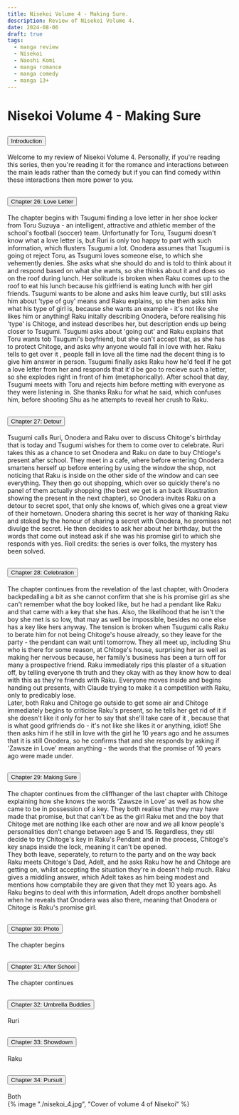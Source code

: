 ```yaml
---
title: Nisekoi Volume 4 - Making Sure.
description: Review of Nisekoi Volume 4.
date: 2024-08-06
draft: true
tags:
  - manga review
  - Nisekoi
  - Naoshi Komi
  - manga romance
  - manga comedy
  - manga 13+
---
```


<div class="container fluid">
  <h1 class="col align-self-center">Nisekoi Volume 4 - Making Sure</h1>
  <div class="row justify-content-center">
    <div class="col-8">  
        <div class="accordion" id="accordionObject">
            <div class="accordion-item">
            <h2 class="accordion-header" id="headingOne">
                <button class="accordion-button" 
                    type="button" 
                    data-bs-toggle="collapse" 
                    data-bs-target="#collapseOne" 
                    aria-expanded="true" 
                    aria-controls="collapseOne">
                    Introduction
                </button>
                </h2>
                <div id="collapseOne" 
                class="accordion-collapse collapse show" 
                aria-labelledby="headingOne"
                data-bs-parent="#accordionObject">
                <div class="accordion-body">
                    Welcome to my review of Nisekoi Volume 4. Personally, if you're reading this series, then you're reading it for the romance and interactions between the main leads rather than the comedy but if you can find comedy within these interactions then more power to you.
                </div>
                </div>
            </div>
            <div class="accordion-item">
            <h2 class="accordion-header" id="headingTwo">
                <button class="accordion-button collapsed" 
                type="button" 
                data-bs-toggle="collapse" 
                data-bs-target="#collapseTwo" 
                aria-expanded="false" 
                aria-controls="collapseTwo">
                Chapter 26: Love Letter
                </button>
                </h2>
                <div id="collapseTwo" 
                    class="accordion-collapse collapse" 
                    aria-labelledby="headingTwo"
                    data-bs-parent="#accordionObject">
                    <div class="accordion-body">
                    The chapter begins with Tsugumi finding a love letter in her shoe locker from Toru Suzuya - an intelligent, attractive and athletic member of the school's football (soccer) team. Unfortunatly for Toru, Tsugumi doesn't know what a love letter is, but Ruri is only too happy to part with such information, which flusters Tsugumi a lot. Onodera assumes that Tsugumi is going ot reject Toru, as Tsugumi loves someone else, to which she vehemently denies. She asks what she should do and is told to think about it and respond based on what she wants, so she thinks about it and does so on the roof during lunch. Her solitude is broken when Raku comes up to the roof to eat his lunch because his girlfriend is eating lunch with her girl friends. Tsugumi wants to be alone and asks him leave curtly, but still asks him about 'type of guy' means and Raku explains, so she then asks him what his type of girl is, because she wants an example - it's not like she likes him or anything! Raku initally describing Onodera, before realising his 'type' is Chitoge, and instead describes her, but description ends up being closer to Tsugumi. Tsugumi asks about 'going out' and Raku explains that Toru wants tob Tsugumi's boyfriend, but she can't accept that, as she has to protect Chitoge, and asks why anyone would fall in love with her. Raku tells to get over it , people fall in love all the time nad the decent thing is to give him answer in person. Tsugumi finally asks Raku how he'd feel if he got a love letter from her and responds that it'd be goo to recieve such a letter, so she explodes right in front of him (metaphorically). After school that day, Tsugumi meets with Toru and rejects him before metting with everyone as they were listening in. She thanks Raku for what he said, which confuses him, before shooting Shu as he attempts to reveal her crush to Raku.
                    </div>
                </div>
            </div>
            <div class="accordion-item">
            <h2 class="accordion-header" id="headingThree">
                <button class="accordion-button collapsed" 
                type="button" 
                data-bs-toggle="collapse" 
                data-bs-target="#collapseThree" 
                aria-expanded="false" 
                aria-controls="collapseThree">
                Chapter 27: Detour
                </button>
                </h2>
                <div id="collapseThree" 
                    class="accordion-collapse collapse" 
                    aria-labelledby="headingThree"
                    data-bs-parent="#accordionObject">
                    <div class="accordion-body">
                    Tsugumi calls Ruri, Onodera and Raku over to discuss Chitoge's birthday that is today and Tsugumi wishes for them to come over to celebrate. Ruri takes this as a chance to set Onodera and Raku on date to buy Chtioge's present after school. They meet in a cafe, where before entering Onodera smartens herself up before entering by using the window the shop, not noticing that Raku is inside on the other side of the window and can see everything. They then go out shopping, which over so quickly there's no panel of them actually shopping (the best we get is an back illsustration showing the present in the next chapter), so Onodera invites Raku on a detour to secret spot, that only she knows of, which gives one a great view of their hometown. Onodera sharing this secret is her way of thanking Raku and stoked by the honour of sharing a secret with Onodera, he promises not divulge the secret. He then decides to ask her about her birthday, but the words that come out instead ask if she was his promise girl to which she responds with yes. Roll credits: the series is over folks, the mystery has been solved.
                    </div>
                </div>
            </div>
            <div class="accordion-item">
            <h2 class="accordion-header" id="headingFour">
                <button class="accordion-button collapsed" 
                type="button" 
                data-bs-toggle="collapse" 
                data-bs-target="#collapseFour" 
                aria-expanded="false" 
                aria-controls="collapseFour">
                Chapter 28: Celebration
                </button>
                </h2>
                <div id="collapseFour" 
                    class="accordion-collapse collapse" 
                    aria-labelledby="headingFour"
                    data-bs-parent="#accordionObject">
                    <div class="accordion-body">
                    The chapter continues from the revelation of the last chapter, with Onodera backpedalling a bit as she cannot confirm that she is his promise girl as she can't remember what the boy looked like, but he had a pendant like Raku and that came with a key that she has. Also, the likelihood that he isn't the boy she met is so low, that may as well be impossible, besides no one else has a key like hers anyway. The tension is broken when Tsugumi calls Raku to berate him for not being Chitoge's house already, so they leave for the party - the pendant can wait until tomorrow. They all meet up, including Shu who is there for some reason, at Chitoge's house, surprising her as well as making her nervous because, her family's business has been a turn off for many a prospective friend. Raku immediately rips this plaster of a situation off, by telling everyone th truth and they okay with as they know how to deal with this as they're friends with Raku. Everyone moves inside and begins handing out presents, with Claude trying to make it a competition with Raku, only to predicably lose.<br /> 
                    Later, both Raku and Chitoge go outside to get some air and Chitoge immediately begins to criticise Raku's present, so he tells her get rid of it if she doesn't like it only for her to say that she'll take care of it , because that is what good grlfriends do - it's not like she likes it or anything, idiot! She then asks him if he still in love with the girl he 10 years ago and he assumes that it is still Onodera, so he confirms that and she responds by asking if 'Zawsze in Love' mean anything - the words that the promise of 10 years ago were made under.
                    </div>
                </div>
            </div>
            <div class="accordion-item">
            <h2 class="accordion-header" id="headingFive">
                <button class="accordion-button collapsed" 
                type="button" 
                data-bs-toggle="collapse" 
                data-bs-target="#collapseFive" 
                aria-expanded="false" 
                aria-controls="collapseFive">
                Chapter 29: Making Sure
                </button>
                </h2>
                <div id="collapseFive" 
                    class="accordion-collapse collapse" 
                    aria-labelledby="headingFive"
                    data-bs-parent="#accordionObject">
                    <div class="accordion-body">
                    The chapter continues from the cliffhanger of the last chapter with Chitoge explaining how she knows the words 'Zawsze in Love' as well as how she came to be in possession of a key. They both realise that they may have made that promise, but that can't be as the girl Raku met and the boy that Chitoge met are nothing like each other are now and we all know people's personalities don't change between age 5 and 15. Regardless, they stil decide to try Chitoge's key in Raku's Pendant and in the process, Chitoge's key snaps inside the lock, meaning it can't be opened. <br />
                    They both leave, seperately, to return to the party and on the way back Raku meets Chitoge's Dad, Adelt, and he asks Raku how he and Chitoge are getting on, whilst accepting the situation they're in doesn't help much. Raku gives a middling answer, which Adelt takes as him being modest and mentions how comptabile they are given that they met 10 years ago. As Raku begins to deal with this information, Adelt drops another bombshell when he reveals that Onodera was also there, meaning that Onodera or Chitoge is Raku's promise girl.
                    </div>
                </div>
            </div>
            <div class="accordion-item">
            <h2 class="accordion-header" id="headingSix">
                <button class="accordion-button collapsed" 
                type="button" 
                data-bs-toggle="collapse" 
                data-bs-target="#collapseSix" 
                aria-expanded="false" 
                aria-controls="collapseSix">
                Chapter 30: Photo
                </button>
                </h2>
                <div id="collapseSix" 
                    class="accordion-collapse collapse" 
                    aria-labelledby="headingSix"
                    data-bs-parent="#accordionObject">
                    <div class="accordion-body">
                    The chapter begins 
                    </div>
                </div>
            </div>
            <div class="accordion-item">
            <h2 class="accordion-header" id="headingSeven">
                <button class="accordion-button collapsed" 
                type="button" 
                data-bs-toggle="collapse" 
                data-bs-target="#collapseSeven" 
                aria-expanded="false" 
                aria-controls="collapseSeven">
                Chapter 31: After School
                </button>
                </h2>
                <div id="collapseSeven" 
                    class="accordion-collapse collapse" 
                    aria-labelledby="headingSeven"
                    data-bs-parent="#accordionObject">
                    <div class="accordion-body">
                    The chapter continues 
                    </div>
                </div>
            </div>
            <div class="accordion-item">
            <h2 class="accordion-header" id="headingEight">
                <button class="accordion-button collapsed" 
                type="button" 
                data-bs-toggle="collapse" 
                data-bs-target="#collapseEight" 
                aria-expanded="false" 
                aria-controls="collapseEight">
                Chapter 32: Umbrella Buddies
                </button>
                </h2>
                <div id="collapseEight" 
                    class="accordion-collapse collapse" 
                    aria-labelledby="headingEight"
                    data-bs-parent="#accordionObject">
                    <div class="accordion-body">
                    Ruri 
                    </div>
                </div>
            </div>
            <div class="accordion-item">
            <h2 class="accordion-header" id="headingNine">
                <button class="accordion-button collapsed" 
                type="button" 
                data-bs-toggle="collapse" 
                data-bs-target="#collapseNine" 
                aria-expanded="false" 
                aria-controls="collapseNine">
                Chapter 33: Showdown
                </button>
                </h2>
                <div id="collapseNine" 
                    class="accordion-collapse collapse" 
                    aria-labelledby="headingNine"
                    data-bs-parent="#accordionObject">
                    <div class="accordion-body">
                    Raku 
                    </div>
                </div>
            </div>
            <div class="accordion-item">
            <h2 class="accordion-header" id="headingTen">
                <button class="accordion-button collapsed" 
                type="button" 
                data-bs-toggle="collapse" 
                data-bs-target="#collapseTen" 
                aria-expanded="false" 
                aria-controls="collapseTen">
                Chapter 34: Pursuit
                </button>
                </h2>
                <div id="collapseTen" 
                    class="accordion-collapse collapse" 
                    aria-labelledby="headingTen"
                    data-bs-parent="#accordionObject">
                    <div class="accordion-body">
                    Both 
                    </div>
                </div>
            </div>
        </div>
    </div>
        {% image "./nisekoi_4.jpg", "Cover of volume 4 of Nisekoi" %}
    </div>
  </div>
</div>